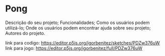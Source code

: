 <h1> Pong </h1>




Descrição do seu projeto;
Funcionalidades;
Como os usuários podem utilizá-lo;
Onde os usuários podem encontrar ajuda sobre seu projeto;
Autores do projeto.



link para codigo: https://editor.p5js.org/igorbenitez/sketches/PDZw376uW
link para jogo: https://editor.p5js.org/igorbenitez/full/PDZw376uW
